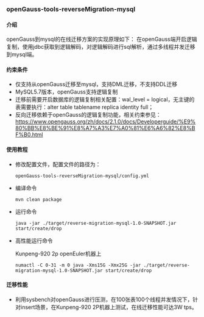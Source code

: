 ### openGauss-tools-reverseMigration-mysql

#### 介绍
openGauss到mysql的在线迁移方案的实现原理如下： 在openGauss端开启逻辑复制，使用jdbc获取到逻辑解码，对逻辑解码进行sql解析，通过多线程并发迁移到mysql端。

#### 约束条件

- 仅支持从openGauss迁移至mysql，支持DML迁移，不支持DDL迁移
- MySQL5.7版本，openGauss支持逻辑复制
- 迁移前需要开启数据库的逻辑复制相关配置：wal_level = logical，无主键的表需要执行：alter table tablename replica identity full；
- 反向迁移依赖于openGauss的逻辑复制功能，相关约束参见：https://www.opengauss.org/zh/docs/2.1.0/docs/Developerguide/%E9%80%BB%E8%BE%91%E8%A7%A3%E7%A0%81%E6%A6%82%E8%BF%B0.html

#### 使用教程

- 修改配置文件，配置文件的路径为：

  ```
  openGauss-tools-reverseMigration-mysql/config.yml
  ```

- 编译命令

  ```
  mvn clean package
  ```

- 运行命令

  ```
  java -jar ./target/reverse-migration-mysql-1.0-SNAPSHOT.jar start/create/drop
  ```

- 高性能运行命令

  Kunpeng-920 2p openEuler机器上

  ```
  numactl -C 0-31 -m 0 java -Xms15G -Xmx25G -jar ./target/reverse-migration-mysql-1.0-SNAPSHOT.jar start/create/drop
  ```

#### 迁移性能

- 利用sysbench对openGauss进行压测，在100张表100个线程并发情况下，针对insert场景，在Kunpeng-920 2P机器上测试，在线迁移性能可达3W tps。